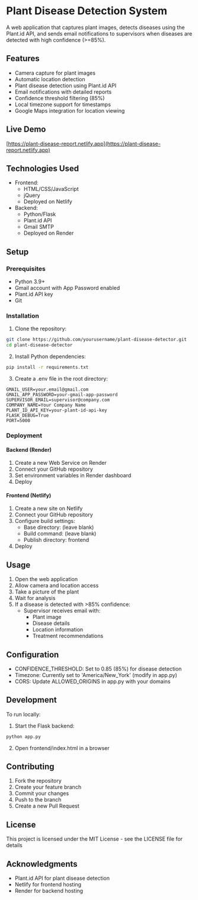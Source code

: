 # Plant Disease Detection System

A web application that captures plant images, detects diseases using the Plant.id API, and sends email notifications to supervisors when diseases are detected with high confidence (>=85%).

## Features

- Camera capture for plant images
- Automatic location detection
- Plant disease detection using Plant.id API
- Email notifications with detailed reports
- Confidence threshold filtering (85%)
- Local timezone support for timestamps
- Google Maps integration for location viewing

## Live Demo
[https://plant-disease-report.netlify.app](https://plant-disease-report.netlify.app)

## Technologies Used

- Frontend:
  - HTML/CSS/JavaScript
  - jQuery
  - Deployed on Netlify
- Backend:
  - Python/Flask
  - Plant.id API
  - Gmail SMTP
  - Deployed on Render

## Setup

### Prerequisites

- Python 3.9+
- Gmail account with App Password enabled
- Plant.id API key
- Git

### Installation

1. Clone the repository:
```bash
git clone https://github.com/yourusername/plant-disease-detector.git
cd plant-disease-detector
```

2. Install Python dependencies:
```bash
pip install -r requirements.txt
```

3. Create a .env file in the root directory:
```env
GMAIL_USER=your.email@gmail.com
GMAIL_APP_PASSWORD=your-gmail-app-password
SUPERVISOR_EMAIL=supervisor@company.com
COMPANY_NAME=Your Company Name
PLANT_ID_API_KEY=your-plant-id-api-key
FLASK_DEBUG=True
PORT=5000
```

### Deployment

#### Backend (Render)
1. Create a new Web Service on Render
2. Connect your GitHub repository
3. Set environment variables in Render dashboard
4. Deploy

#### Frontend (Netlify)
1. Create a new site on Netlify
2. Connect your GitHub repository
3. Configure build settings:
   - Base directory: (leave blank)
   - Build command: (leave blank)
   - Publish directory: frontend
4. Deploy

## Usage

1. Open the web application
2. Allow camera and location access
3. Take a picture of the plant
4. Wait for analysis
5. If a disease is detected with >85% confidence:
   - Supervisor receives email with:
     - Plant image
     - Disease details
     - Location information
     - Treatment recommendations

## Configuration

- CONFIDENCE_THRESHOLD: Set to 0.85 (85%) for disease detection
- Timezone: Currently set to 'America/New_York' (modify in app.py)
- CORS: Update ALLOWED_ORIGINS in app.py with your domains

## Development

To run locally:

1. Start the Flask backend:
```bash
python app.py
```

2. Open frontend/index.html in a browser

## Contributing

1. Fork the repository
2. Create your feature branch
3. Commit your changes
4. Push to the branch
5. Create a new Pull Request

## License

This project is licensed under the MIT License - see the LICENSE file for details

## Acknowledgments

- Plant.id API for plant disease detection
- Netlify for frontend hosting
- Render for backend hosting